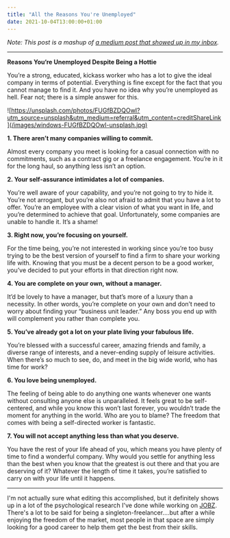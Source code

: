 ```yaml
---
title: "All the Reasons You're Unemployed"
date: 2021-10-04T13:00:00+01:00
---
```


*Note: This post is a mashup of [a medium post that showed up in my inbox](https://syarifahrasul.medium.com/reasons-you-re-single-despite-being-a-hottie-f3e7d2ccf910).*

--------

**Reasons You‘re Unemployed Despite Being a Hottie**

You’re a strong, educated, kickass worker who has a lot to give the ideal company in terms of potential. Everything is fine except for the fact that you cannot manage to find it. And you have no idea why you’re unemployed as hell. Fear not; there is a simple answer for this.

![https://unsplash.com/photos/FUGfBZDQOwI?utm_source=unsplash&utm_medium=referral&utm_content=creditShareLink](/images/windows-FUGfBZDQOwI-unsplash.jpg)


**1. There aren’t many companies willing to commit.**

Almost every company you meet is looking for a casual connection with no commitments, such as a contract gig or a freelance engagement. You’re in it for the long haul, so anything less isn’t an option.

**2. Your self-assurance intimidates a lot of companies.**

You’re well aware of your capability, and you’re not going to try to hide it. You’re not arrogant, but you’re also not afraid to admit that you have a lot to offer. You’re an employee with a clear vision of what you want in life, and you’re determined to achieve that goal. Unfortunately, some companies are unable to handle it. It’s a shame!

**3. Right now, you’re focusing on yourself.**

For the time being, you’re not interested in working since you’re too busy trying to be the best version of yourself to find a firm to share your working life with. Knowing that you must be a decent person to be a good worker, you’ve decided to put your efforts in that direction right now.

**4. You are complete on your own, without a manager.**

It’d be lovely to have a manager, but that’s more of a luxury than a necessity. In other words, you’re complete on your own and don’t need to worry about finding your “business unit leader.” Any boss you end up with will complement you rather than complete you.

**5. You’ve already got a lot on your plate living your fabulous life.**

You’re blessed with a successful career, amazing friends and family, a diverse range of interests, and a never-ending supply of leisure activities. When there’s so much to see, do, and meet in the big wide world, who has time for work?

**6. You love being unemployed.**

The feeling of being able to do anything one wants whenever one wants without consulting anyone else is unparalleled. It feels great to be self-centered, and while you know this won’t last forever, you wouldn’t trade the moment for anything in the world. Who are you to blame? The freedom that comes with being a self-directed worker is fantastic.

**7. You will not accept anything less than what you deserve.**

You have the rest of your life ahead of you, which means you have plenty of time to find a wonderful company. Why would you settle for anything less than the best when you know that the greatest is out there and that you are deserving of it? Whatever the length of time it takes, you’re satisfied to carry on with your life until it happens.

--------

I'm not actually sure what editing this accomplished, but it definitely shows up in a lot of the psychological research I've done while working on [JOBZ](https://getjobz.co). There's a lot to be said for being a singleton-freelancer....but after a while enjoying the freedom of the market, most people in that space are simply looking for a good career to help them get the best from their skills. 
